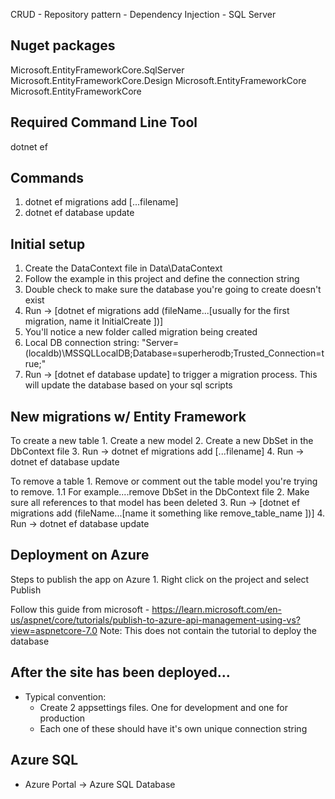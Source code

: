 CRUD - Repository pattern - Dependency Injection - SQL Server

Nuget packages
---------
Microsoft.EntityFrameworkCore.SqlServer
Microsoft.EntityFrameworkCore.Design
Microsoft.EntityFrameworkCore
Microsoft.EntityFrameworkCore

Required Command Line Tool
-------------
dotnet ef

Commands
----------
1. dotnet ef migrations add [...filename]
2. dotnet ef database update


Initial setup
---------------------
1. Create the DataContext file in Data\DataContext
2. Follow the example in this project and define the connection string
3. Double check to make sure the database you're going to create doesn't exist
4. Run -> [dotnet ef migrations add (fileName...[usually for the first migration, name it InitialCreate ])]
5. You'll notice a new folder called migration being created
6. Local DB connection string: "Server=(localdb)\\MSSQLLocalDB;Database=superherodb;Trusted_Connection=true;"
7. Run -> [dotnet ef database update] to trigger a migration process. This will update the database based on your sql scripts

New migrations w/ Entity Framework
------------------
To create a new table
	1. Create a new model
	2. Create a new DbSet<newModel> in the DbContext file
	3. Run -> dotnet ef migrations add [...filename]
	4. Run -> dotnet ef database update

To remove a table
	1. Remove or comment out the table model you're trying to remove. 
		1.1 For example....remove DbSet<newModel> in the DbContext file
	2. Make sure all references to that model has been deleted
	3. Run -> [dotnet ef migrations add (fileName...[name it something like remove_table_name ])]
	4. Run -> dotnet ef database update


Deployment on Azure
------------
Steps to publish the app on Azure
	1. Right click on the project and select Publish

Follow this guide from microsoft
	- https://learn.microsoft.com/en-us/aspnet/core/tutorials/publish-to-azure-api-management-using-vs?view=aspnetcore-7.0
Note: This does not contain the tutorial to deploy the database


After the site has been deployed...
----------
- Typical convention: 
	- Create 2 appsettings files. One for development and one for production
	- Each one of these should have it's own unique connection string

Azure SQL
----------
- Azure Portal -> Azure SQL Database

